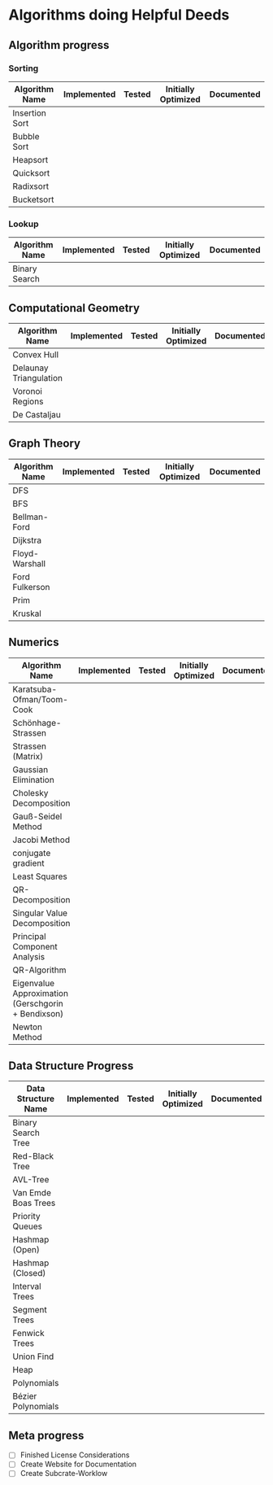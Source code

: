 # Algorithms doing Helpful Deeds

## Algorithm progress

### Sorting

| Algorithm Name | Implemented | Tested | Initially Optimized | Documented |
|----------------|-------------|--------|---------------------|------------|
| Insertion Sort |             |        |                     |            |
| Bubble Sort    |             |        |                     |            |
| Heapsort       |             |        |                     |            |
| Quicksort      |             |        |                     |            |
| Radixsort      |             |        |                     |            |
| Bucketsort     |             |        |                     |            |

### Lookup

| Algorithm Name | Implemented | Tested | Initially Optimized | Documented |
|----------------|-------------|--------|---------------------|------------|
| Binary Search  |             |        |                     |            |

## Computational Geometry

| Algorithm Name         | Implemented | Tested | Initially Optimized | Documented |
|------------------------|-------------|--------|---------------------|------------|
| Convex Hull            |             |        |                     |            |
| Delaunay Triangulation |             |        |                     |            |
| Voronoi Regions        |             |        |                     |            |
| De Castaljau           |             |        |                     |            |

## Graph Theory
| Algorithm Name | Implemented | Tested | Initially Optimized | Documented |
|----------------|-------------|--------|---------------------|------------|
| DFS            |             |        |                     |            |
| BFS            |             |        |                     |            |
| Bellman-Ford   |             |        |                     |            |
| Dijkstra       |             |        |                     |            |
| Floyd-Warshall |             |        |                     |            |
| Ford Fulkerson |             |        |                     |            |
| Prim           |             |        |                     |            |
| Kruskal        |             |        |                     |            |

## Numerics
| Algorithm Name                                     | Implemented | Tested | Initially Optimized | Documented |
|----------------------------------------------------|-------------|--------|---------------------|------------|
| Karatsuba-Ofman/Toom-Cook                          |             |        |                     |            |
| Schönhage-Strassen                                 |             |        |                     |            |
| Strassen (Matrix)                                  |             |        |                     |            |
| Gaussian Elimination                               |             |        |                     |            |
| Cholesky Decomposition                             |             |        |                     |            |
| Gauß-Seidel Method                                 |             |        |                     |            |
| Jacobi Method                                      |             |        |                     |            | 
| conjugate gradient                                 |             |        |                     |            | 
| Least Squares                                      |             |        |                     |            | 
| QR-Decomposition                                   |             |        |                     |            | 
| Singular Value Decomposition                       |             |        |                     |            | 
| Principal Component Analysis                       |             |        |                     |            | 
| QR-Algorithm                                       |             |        |                     |            | 
| Eigenvalue Approximation (Gerschgorin + Bendixson) |             |        |                     |            | 
| Newton Method                                      |             |        |                     |            | 

## Data Structure Progress

| Data Structure Name | Implemented | Tested | Initially Optimized | Documented |
|---------------------|-------------|--------|---------------------|------------|
| Binary Search Tree  |             |        |                     |            |
| Red-Black Tree      |             |        |                     |            |
| AVL-Tree            |             |        |                     |            |
| Van Emde Boas Trees |             |        |                     |            |
| Priority Queues     |             |        |                     |            |
| Hashmap (Open)      |             |        |                     |            |
| Hashmap (Closed)    |             |        |                     |            |
| Interval Trees      |             |        |                     |            |
| Segment Trees       |             |        |                     |            |
| Fenwick Trees       |             |        |                     |            |
| Union Find          |             |        |                     |            |
| Heap                |             |        |                     |            |
| Polynomials         |             |        |                     |            |
| Bézier Polynomials  |             |        |                     |            |



## Meta progress

- [ ] Finished License Considerations
- [ ] Create Website for Documentation
- [ ] Create Subcrate-Worklow
